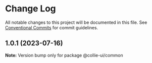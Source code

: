 # Change Log

All notable changes to this project will be documented in this file. See [Conventional Commits](https://conventionalcommits.org) for commit guidelines.

## 1.0.1 (2023-07-16)

**Note:** Version bump only for package @collie-ui/common
